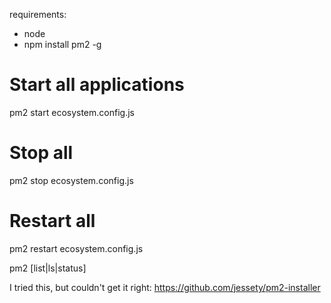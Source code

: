 requirements:

- node
- npm install pm2 -g

# Start all applications
pm2 start ecosystem.config.js

# Stop all
pm2 stop ecosystem.config.js

# Restart all
pm2 restart ecosystem.config.js

pm2 [list|ls|status]

I tried this, but couldn't get it right: https://github.com/jessety/pm2-installer

